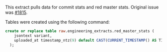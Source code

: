 This extract pulls data for commit stats and red master stats. Original issue was [#1815](https://gitlab.com/gitlab-data/analytics/issues/1815).

Tables were created using the following command:

```sql
create or replace table raw.engineering_extracts.red_master_stats (
    jsontext variant,
    uploaded_at timestamp_ntz(9) default CAST(CURRENT_TIMESTAMP() AS TIMESTAMP_NTZ(9))
  );
```

